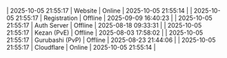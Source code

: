 | 2025-10-05 21:55:17 | Website | Online | 2025-10-05 21:55:14 |
| 2025-10-05 21:55:17 | Registration | Offline | 2025-09-09 16:40:23 |
| 2025-10-05 21:55:17 | Auth Server | Offline | 2025-08-18 09:33:31 |
| 2025-10-05 21:55:17 | Kezan (PvE) | Offline | 2025-08-03 17:58:02 |
| 2025-10-05 21:55:17 | Gurubashi (PvP) | Offline | 2025-08-23 21:44:06 |
| 2025-10-05 21:55:17 | Cloudflare | Online | 2025-10-05 21:55:14 |
